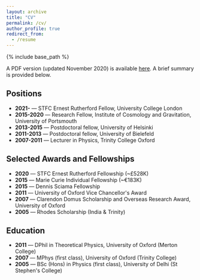 ```yaml
---
layout: archive
title: "CV"
permalink: /cv/
author_profile: true
redirect_from:
  - /resume
---
```


{% include base_path %}

A PDF version (updated November 2020) is available [here](http://seshnadathur.github.io/files/Nadathur_CV.pdf). A brief summary is provided below.

Positions
------
* **2021-** &mdash; STFC Ernest Rutherford Fellow, University College London
* **2015-2020** &mdash; Research Fellow, Institute of Cosmology and Gravitation, University of Portsmouth
* **2013-2015** &mdash; Postdoctoral fellow, University of Helsinki
* **2011-2013** &mdash; Postdoctoral fellow, University of Bielefeld
* **2007-2011** &mdash; Lecturer in Physics, Trinity College Oxford

Selected Awards and Fellowships
------
* **2020** &mdash; STFC Ernest Rutherford Fellowship (~£528K)
* **2015** &mdash; Marie Curie Individual Fellowship (~€183K)
* **2015** &mdash; Dennis Sciama Fellowship
* **2011** &mdash; University of Oxford Vice Chancellor's Award
* **2007** &mdash; Clarendon Domus Scholarship and Overseas Research Award, University of Oxford
* **2005** &mdash; Rhodes Scholarship (India & Trinity)

Education
------
* **2011** &mdash; DPhil in Theoretical Physics, University of Oxford (Merton College)
* **2007** &mdash; MPhys (first class), University of Oxford (Trinity College)
* **2005** &mdash; BSc (Hons) in Physics (first class), University of Delhi (St Stephen's College)
